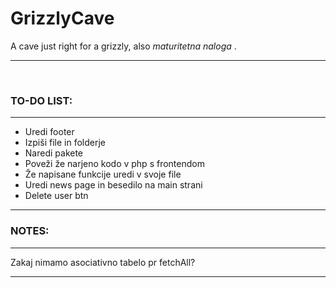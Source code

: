 # GrizzlyCave

A cave just right for a grizzly, also <i>maturitetna naloga </i>.

<hr><br/>
<h3> TO-DO LIST:</h3>
<hr>
<ul>
  <li>Uredi footer</li>
  <li>Izpiši file in folderje</li>
  <li>Naredi pakete</li>
  <li>Poveži že narjeno kodo v php s frontendom</li>
  <li>Že napisane funkcije uredi v svoje file</li>
  <li>Uredi news page in besedilo na main strani</li>
  <li>Delete user btn</li>
</ul>
<hr>
<h3>NOTES:</h3>
<hr>
<p></p>
<p>Zakaj nimamo asociativno tabelo pr fetchAll?</p>
<hr>
